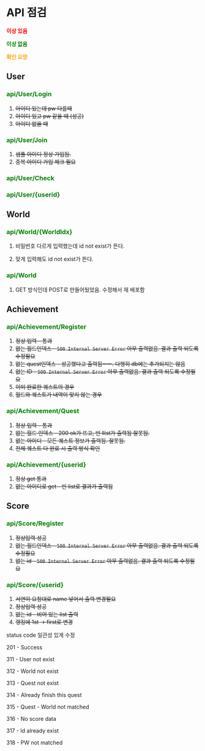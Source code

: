 # API 점검

**<span style="color:red">이상 있음</span>**

**<span style="color:green">이상 없음</span>**

**<span style="color:orange">확인 요망</span>**

## User

### <span style="color:green">api/User/Login</span>

1. ~~아이디 있는데 pw 다를때~~
2. ~~아이디 있고 pw 같을 때 (성공)~~
3. ~~아이디 없을 때~~

### <span style="color:green">api/User/Join</span>

1. ~~샘플 아이디 정상 가입됨.~~
2. ~~중복 아이디 가입 체크 필요~~

### <span style="color:green">api/User/Check</span>

### <span style="color:green">api/User/{userid}</span>



## World

### <span style="color:green">api/World/{WorldIdx}</span>

1. 비밀번호 다르게 입력했는데 id not exist가 뜬다.

2. 맞게 입력해도 id not exist가 뜬다.

### <span style="color:green">api/World</span>

1. GET 방식인데 POST로 만들어뒀었음. 수정해서 재 배포함



## Achievement

### <span style="color:green">api/Achievement/Register</span>

1. ~~정상 입력 - 통과~~
2. ~~없는 월드인덱스 - `500 Internal Server Error` 아무 출력없음. 결과 출력 되도록 수정필요~~
3. ~~없는 quest인덱스 - 성공했다고 출력됨ㅡㅡ. 다행히 db에는 추가되지는 않음~~
4. ~~없는 ID -  `500 Internal Server Error` 아무 출력없음. 결과 출력 되도록 수정필요~~
5. ~~이미 완료한 퀘스트의 경우~~
6. ~~월드와 퀘스트가 내역이 맞지 않는 경우~~

### <span style="color:green">api/Achievement/Quest</span>

1. ~~정상 입력 - 통과~~
2. ~~없는 월드 인덱스 - 200 ok가 뜨고, 빈 llist가 출력됨 잘못됨.~~
3. ~~없는 아이디 - 모든 퀘스트 정보가 출력됨. 잘못됨.~~
4. ~~전체 퀘스트 다 완료 시 출력 방식 확인~~

### <span style="color:green">api/Achievement/{userid}</span>

1. ~~정상 get 통과~~
2. ~~없는 아이디로 get - 빈 list로 결과가 출력됨~~

## Score

### <span style="color:green">api/Score/Register</span>

1. ~~정상입력 성공~~
2. ~~없는 월드인덱스 -  `500 Internal Server Error` 아무 출력없음. 결과 출력 되도록 수정필요~~
3. ~~없는 id -  `500 Internal Server Error` 아무 출력없음. 결과 출력 되도록 수정필요~~

### <span style="color:green">api/Score/{userid}</span>

1. ~~서연이 요청대로 name 넣어서 출력 변경필요~~
2. ~~정상입력 성공~~
3. ~~없는 id - 비어 있는 list 출력~~
4. ~~랭킹에 1st -> first로 변경~~





status code 일관성 있게 수정

201 - Success

311 - User not exist

312 - World not exist

313 - Quest not exist

314 - Already finish this quest

315 - Quest - World not matched

316 - No score data

317 - Id already exist

318 - PW not matched